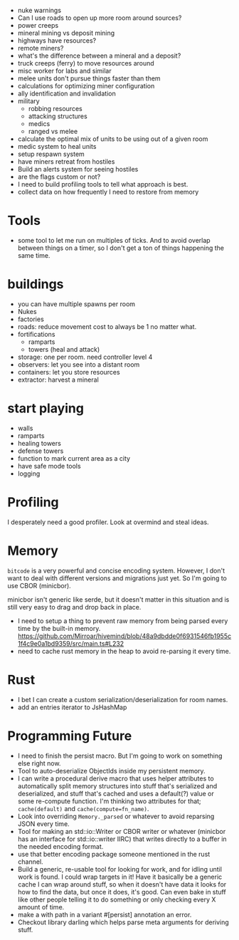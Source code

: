 - nuke warnings
- Can I use roads to open up more room around sources?
- power creeps
- mineral mining vs deposit mining
- highways have resources?
- remote miners?
- what's the difference between a mineral and a deposit?
- truck creeps (ferry) to move resources around
- misc worker for labs and similar
- melee units don't pursue things faster than them
- calculations for optimizing miner configuration
- ally identification and invalidation
- military
  - robbing resources
  - attacking structures
  - medics
  - ranged vs melee
- calculate the optimal mix of units to be using out of a given room
- medic system to heal units
- setup respawn system
- have miners retreat from hostiles
- Build an alerts system for seeing hostiles
- are the flags custom or not?
- I need to build profiling tools to tell what approach is best.
- collect data on how frequently I need to restore from memory

# Tools
- some tool to let me run on multiples of ticks. And to avoid overlap between
  things on a timer, so I don't get a ton of things happening the same time.

# buildings
- you can have multiple spawns per room
- Nukes
- factories
- roads: reduce movement cost to always be 1 no matter what.
- fortifications
  - ramparts
  - towers (heal and attack)
- storage: one per room. need controller level 4
- observers: let you see into a distant room
- containers: let you store resources
- extractor: harvest a mineral

# start playing
- walls
- ramparts
- healing towers
- defense towers
- function to mark current area as a city
- have safe mode tools
- logging

# Profiling
I desperately need a good profiler. Look at overmind and steal ideas.

# Memory
`bitcode` is a very powerful and concise encoding system. However, I don't want
to deal with different versions and migrations just yet. So I'm going to use
CBOR (minicbor).

minicbor isn't generic like serde, but it doesn't matter in this situation and is
still very easy to drag and drop back in place.

- I need to setup a thing to prevent raw memory from being parsed every time by the
  built-in memory.
  https://github.com/Mirroar/hivemind/blob/48a9dbdde0f6931546fb1955c1f4c9e0a1bd9359/src/main.ts#L232
- need to cache rust memory in the heap to avoid re-parsing it every time.

# Rust
- I bet I can create a custom serialization/deserialization for room names.
- add an entries iterator to JsHashMap

# Programming Future
- I need to finish the persist macro. But I'm going to work on something else
  right now.
- Tool to auto-deserialize ObjectIds inside my persistent memory.
- I can write a procedural derive macro that uses helper attributes to
  automatically split memory structures into stuff that's serialized and
  deserialized, and stuff that's cached and uses a default(?) value or some
  re-compute function. I'm thinking two attributes for that; `cache(default)`
  and `cache(compute=fn_name)`.
- Look into overriding `Memory._parsed` or whatever to avoid reparsing JSON
  every time.
- Tool for making an std::io::Writer or CBOR writer or whatever (minicbor has an interface
  for std::io::writer IIRC) that writes directly to a buffer in the needed encoding format.
- use that better encoding package someone mentioned in the rust channel.
- Build a generic, re-usable tool for looking for work, and for idling until work is found.
  I could wrap targets in it! Have it basically be a generic cache I can wrap around stuff,
  so when it doesn't have data it looks for how to find the data, but once it does, it's good.
  Can even bake in stuff like other people telling it to do something or only checking every X
  amount of time.
- make a with path in a variant #[persist] annotation an error.
- Checkout library darling which helps parse meta arguments for deriving stuff.
